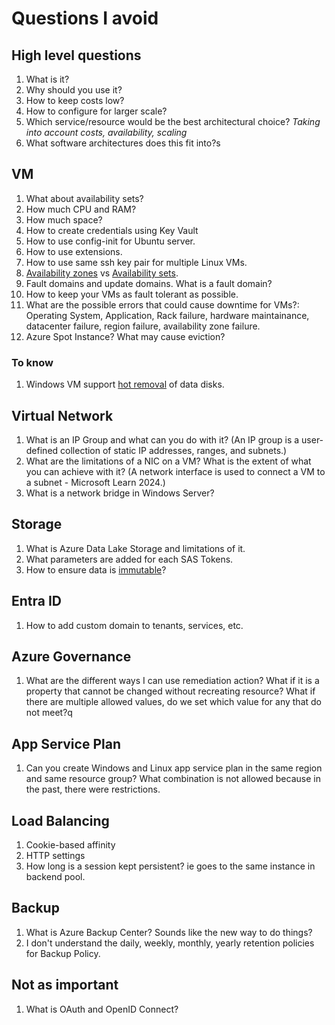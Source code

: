 # Questions I avoid

## High level questions

1. What is it?
2. Why should you use it?
3. How to keep costs low?
4. How to configure for larger scale?
5. Which service/resource would be the best architectural choice? *Taking into account costs, availability, scaling*
6. What software architectures does this fit into?s

## VM

1. What about availability sets?
2. How much CPU and RAM?
3. How much space?
4. How to create credentials using Key Vault
5. How to use config-init for Ubuntu server.
6. How to use extensions.
7. How to use same ssh key pair for multiple Linux VMs.
8. [Availability zones](https://learn.microsoft.com/en-us/azure/reliability/availability-zones-overview?tabs=azure-cli) vs [Availability sets](https://learn.microsoft.com/en-us/azure/virtual-machines/availability-set-overview).
9. Fault domains and update domains. What is a fault domain?
10. How to keep your VMs as fault tolerant as possible. 
11. What are the possible errors that could cause downtime for VMs?: Operating System, Application, Rack failure, hardware maintainance, datacenter failure, region failure, availability zone failure.
12. Azure Spot Instance? What may cause eviction?

### To know

1. Windows VM support [hot removal](https://learn.microsoft.com/en-us/azure/virtual-machines/windows/detach-disk) of data disks.

## Virtual Network

1. What is an IP Group and what can you do with it? (An IP group is a user-defined collection of static IP addresses, ranges, and subnets.)
2. What are the limitations of a NIC on a VM? What is the extent of what you can achieve with it? (A network interface is used to connect a VM to a subnet - Microsoft Learn 2024.)
3. What is a network bridge in Windows Server?

## Storage

1. What is Azure Data Lake Storage and limitations of it.
2. What parameters are added for each SAS Tokens.
3. How to ensure data is [immutable](https://learn.microsoft.com/en-us/azure/storage/blobs/immutable-storage-overview?tabs=azure-portal)? 

## Entra ID

1. How to add custom domain to tenants, services, etc.

## Azure Governance

1. What are the different ways I can use remediation action? What if it is a property that cannot be changed without recreating resource? What if there are multiple allowed values, do we set which value for any that do not meet?q

## App Service Plan

1. Can you create Windows and Linux app service plan in the same region and same resource group? What combination is not allowed because in the past, there were restrictions.

## Load Balancing

1. Cookie-based affinity
2. HTTP settings
3. How long is a session kept persistent? ie goes to the same instance in backend pool.

## Backup

1. What is Azure Backup Center? Sounds like the new way to do things?
2. I don't understand the daily, weekly, monthly, yearly retention policies for Backup Policy.

## Not as important


1. What is OAuth and OpenID Connect?